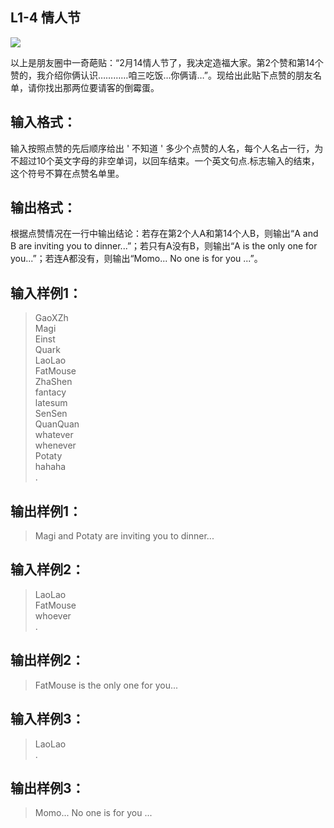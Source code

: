## L1-4 情人节
![](https://images.ptausercontent.com/356)

以上是朋友圈中一奇葩贴：“2月14情人节了，我决定造福大家。第2个赞和第14个赞的，我介绍你俩认识…………咱三吃饭…你俩请…”。现给出此贴下点赞的朋友名单，请你找出那两位要请客的倒霉蛋。

## 输入格式：
输入按照点赞的先后顺序给出 ' 不知道 ' 多少个点赞的人名，每个人名占一行，为不超过10个英文字母的非空单词，以回车结束。一个英文句点.标志输入的结束，这个符号不算在点赞名单里。

## 输出格式：
根据点赞情况在一行中输出结论：若存在第2个人A和第14个人B，则输出“A and B are inviting you to dinner...”；若只有A没有B，则输出“A is the only one for you...”；若连A都没有，则输出“Momo... No one is for you ...”。

## 输入样例1：
>GaoXZh  
Magi  
Einst  
Quark  
LaoLao  
FatMouse  
ZhaShen  
fantacy  
latesum  
SenSen  
QuanQuan  
whatever  
whenever  
Potaty  
hahaha  
.  

      
    
## 输出样例1：
>Magi and Potaty are inviting you to dinner...

      
    
## 输入样例2：
>LaoLao  
FatMouse  
whoever  
.

      
    
## 输出样例2：
>FatMouse is the only one for you...

      
    
## 输入样例3：
>LaoLao  
.

      
    
## 输出样例3：
>Momo... No one is for you ...
